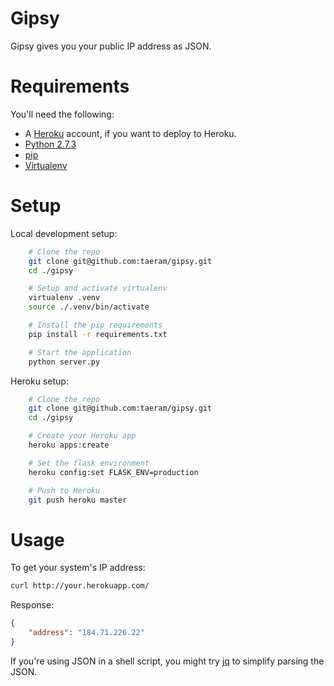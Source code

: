 Gipsy
=====

Gipsy gives you your public IP address as JSON.

Requirements
============
You'll need the following:

* A [Heroku](https://www.heroku.com/) account, if you want to deploy to Heroku.
* [Python 2.7.3](http://www.python.org/)
* [pip](https://github.com/pypa/pip)
* [Virtualenv](https://github.com/pypa/virtualenv)

Setup
=====
Local development setup:
```bash
    # Clone the repo
    git clone git@github.com:taeram/gipsy.git
    cd ./gipsy

    # Setup and activate virtualenv
    virtualenv .venv
    source ./.venv/bin/activate

    # Install the pip requirements
    pip install -r requirements.txt

    # Start the application
    python server.py
```

Heroku setup:
```bash
    # Clone the repo
    git clone git@github.com:taeram/gipsy.git
    cd ./gipsy

    # Create your Heroku app
    heroku apps:create

    # Set the flask environment
    heroku config:set FLASK_ENV=production

    # Push to Heroku
    git push heroku master
```

Usage
=====

To get your system's IP address:

```bash
curl http://your.herokuapp.com/
```

Response:
```json
{
    "address": "184.71.226.22"
}
```

If you're using JSON in a shell script, you might try [jq](http://stedolan.github.io/jq/)
to simplify parsing the JSON.
